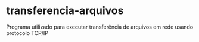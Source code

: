 # transferencia-arquivos
Programa utilizado para executar transferência de arquivos em rede usando protocolo TCP/IP
